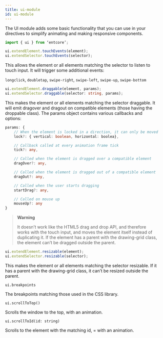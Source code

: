 ```yaml
---
title: ui-module
id: ui-module
---
```

The UI module adds some basic functionality that you can use in your directives to simplify animating and making responsive components.

``` typescript
import { ui } from ‘entcore’;

ui.extendElement.touchEvents(element);
ui.extendSelector.touchEvents(selector);
```

This allows the element or all elements matching the selector to listen to touch input. It will trigger some additional events:

`longclick`, `doubletap`, `swipe-right`, `swipe-left`, `swipe-up`, `swipe-bottom`

``` typescript
ui.extendElement.draggable(element, params);
ui.extendSelector.draggable(selector: string, params);
```

This makes the element or all elements matching the selector draggable. It will emit dragover and dragout on compatible elements (those having the droppable class). The params object contains various callbacks and options:

``` typescript
params: {
    // When the element is locked in a direction, it can only be moved in the   other direction
    lock?: { vertical: boolean, horizontal: boolea},

    // Callback called at every animation frame tick
    tick?: any,

    // Called when the element is dragged over a compatible element
    dragOver?: any,

    // Called when the element is dragged out of a compatible element
    dragOut?: any,

    // Called when the user starts dragging
    startDrag?: any,

    // Called on mouse up
    mouseUp?: any
}
```

> **Warning**
>
> It doesn’t work like the HTML5 drag and drop API, and therefore works with the touch input, and moves the element itself instead of duplicating it. If the element has a parent with the drawing-grid class, the element can’t be dragged outside the parent.

``` typescript
ui.extendElement.resizable(element);
ui.extendSelector.resizable(selector);
```

This makes the element or all elements matching the selector resizable. If it has a parent with the drawing-grid class, it can’t be resized outside the parent.

`ui.breakpoints`

The breakpoints matching those used in the CSS library.

`ui.scrollToTop()`

Scrolls the window to the top, with an animation.

`ui.scrollToId(id: string)`

Scrolls to the element with the matching id, = with an animation.
